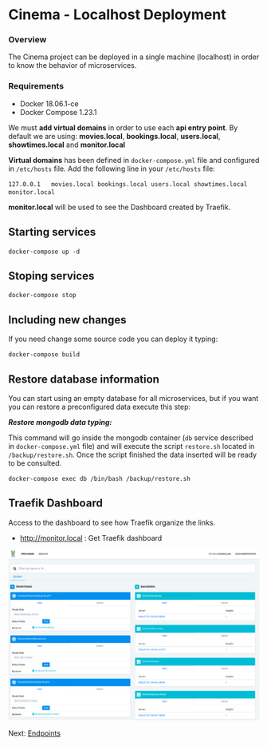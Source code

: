 # Cinema - Localhost Deployment

### Overview

The Cinema project can be deployed in a single machine (localhost) in order to know the behavior of microservices.

### Requirements

* Docker 18.06.1-ce
* Docker Compose 1.23.1

We must **add virtual domains** in order to use each **api entry point**. By default we are using: **movies.local**, **bookings.local**, **users.local**, **showtimes.local** and **monitor.local**

**Virtual domains** has been defined in `docker-compose.yml` file and configured in `/etc/hosts` file. Add the following line in your `/etc/hosts` file:

```
127.0.0.1   movies.local bookings.local users.local showtimes.local monitor.local
```

**monitor.local** will be used to see the Dashboard created by Traefik.

## Starting services

```
docker-compose up -d
```

## Stoping services

```
docker-compose stop
```

## Including new changes

If you need change some source code you can deploy it typing:

```
docker-compose build
```

## Restore database information

You can start using an empty database for all microservices, but if you want you can restore a preconfigured data execute this step:

**_Restore mongodb data typing:_**

This command will go inside the mongodb container (`db` service described in `docker-compose.yml` file) and will execute the script `restore.sh` located in `/backup/restore.sh`. Once the script finished the data inserted will be ready to be consulted.

```
docker-compose exec db /bin/bash /backup/restore.sh
```

## Traefik Dashboard

Access to the dashboard to see how Traefik organize the links.

* http://monitor.local : Get Traefik dashboard

<img src="../img/traefik-dashboard.png" alt="Traefik Dashboard" title="Traefik Dashboard" />

Next: [Endpoints](endpoints.md)